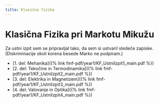 ```yaml
---
title: Klasična fizika
---
```

# Klasična Fizika pri Markotu Mikužu
Za ustni izpit sem se pripravljal tako, da sem si ustvaril sledeče zapiske. (Diskriminacije okoli korena besede Marko ne podpiram.)

* [1. del: Mehanika]({% link fmf-pdf/year1/KF_UstniIzpit1_main.pdf %})
* [2. del: Tekočine in Termodinamika]({% link fmf-pdf/year1/KF_UstniIzpit2_main.pdf %})
* [3. del: Elektrika in Magnetizem]({% link fmf-pdf/year1/KF_UstniIzpit3_main.pdf %})
* [4. del: Valovanje in Optika]({% link fmf-pdf/year1/KF_UstniIzpit4_main.pdf %})

